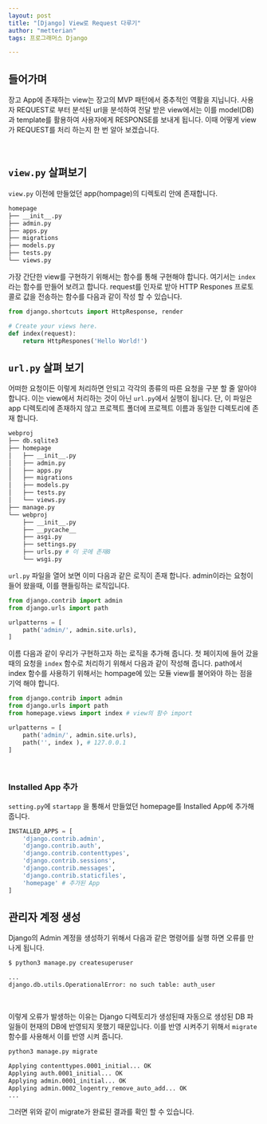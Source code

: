 ```yaml
---
layout: post
title: "[Django] View로 Request 다루기"
author: "metterian"
tags: 프로그래머스 Django

---
```

## 들어가며

장고 App에 존재하는 view는 장고의 MVP 패턴에서 중추적인 역활을 지닙니다. 사용자 REQUEST로 부터 분석된 url을 분석하여 전달 받은 view에서는 이를 model(DB)과 template를 활용하여 사용자에게 RESPONSE를 보내게 됩니다. 이때 어떻게 view가 REQUEST를 처리 하는지 한 번 알아 보겠습니다.

<br>

## `view.py` 살펴보기

`view.py` 이전에 만들었던 app(hompage)의 디렉토리 안에 존재합니다.

```bash
homepage
├── __init__.py
├── admin.py
├── apps.py
├── migrations
├── models.py
├── tests.py
└── views.py
```



가장 간단한 view를 구현하기 위해서는 함수를 통해 구현해야 합니다. 여기서는 `index` 라는 함수를 만들어 보려고 합니다. request를 인자로 받아 HTTP Respones 프로토콜로 값을 전송하는 함수를 다음과 같이 작성 할 수 있습니다. 

```python
from django.shortcuts import HttpResponse, render

# Create your views here.
def index(request):
    return HttpRespones('Hello World!')
```



## `url.py` 살펴 보기

어떠한 요청이든 이렇게 처리하면 안되고 각각의 종류의 따른 요청을 구분 할 줄 알아야합니다. 이는 view에서 처리하는 것이 아닌 `url.py`에서 실행이 됩니다. 단, 이 파일은 app 디렉토리에 존재하지 않고 프로젝트 폴더에 프로젝트 이름과 동일한 디렉토리에 존재 합니다. 

```bash
webproj
├── db.sqlite3
├── homepage
│   ├── __init__.py
│   ├── admin.py
│   ├── apps.py
│   ├── migrations
│   ├── models.py
│   ├── tests.py
│   └── views.py
├── manage.py
└── webproj
    ├── __init__.py
    ├── __pycache__
    ├── asgi.py
    ├── settings.py
    ├── urls.py # 이 곳에 존재8
    └── wsgi.py
```



`url.py` 파일을 열어 보면 이미 다음과 같은 로직이 존재 합니다. admin이라는 요청이 들어 왔을때, 이를 핸들링하는 로직입니다.

```python
from django.contrib import admin
from django.urls import path

urlpatterns = [
    path('admin/', admin.site.urls),
]
```



이름 다음과 같이 우리가 구현하고자 하는 로직을 추가해 줍니다. 첫 페이지에 들어 갔을때의 요청을 `index` 함수로 처리하기 위해서 다음과 같이 작성해 줍니다. path에서 index 함수를 사용하기 위해서는 hompage에 있는 모듈 view를 불어와야 하는 점을 기억 해야 합니다. 

```python
from django.contrib import admin
from django.urls import path
from homepage.views import index # view의 함수 import

urlpatterns = [
    path('admin/', admin.site.urls),
    path('', index ), # 127.0.0.1
]
```

<br>

### Installed App 추가

`setting.py`에 `startapp` 을 통해서 만들었던 homepage를 Installed App에 추가해 줍니다. 

```python
INSTALLED_APPS = [
    'django.contrib.admin',
    'django.contrib.auth',
    'django.contrib.contenttypes',
    'django.contrib.sessions',
    'django.contrib.messages',
    'django.contrib.staticfiles',
    'homepage' # 추가된 App
]
```





## 관리자 계정 생성

Django의 Admin 계정을 생성하기 위해서 다음과 같은 명령어를 실행 하면 오류를 만나게 됩니다. 

```bash
$ python3 manage.py createsuperuser
```

```bash
...
django.db.utils.OperationalError: no such table: auth_user
```

<br>

이렇게 오류가 발생하는 이유는 Django 디렉토리가 생성된때 자동으로 생성된 DB 파일들이 현재의 DB에 반영되지 못했기 때문입니다. 이를 반영 시켜주기 위해서 `migrate` 함수를 사용해서 이를 반영 시켜 줍니다.

```bash
python3 manage.py migrate
```

```bash
Applying contenttypes.0001_initial... OK
Applying auth.0001_initial... OK
Applying admin.0001_initial... OK
Applying admin.0002_logentry_remove_auto_add... OK
...
```

그러면 위와 같이 migrate가 완료된 결과를 확인 할 수 있습니다. 